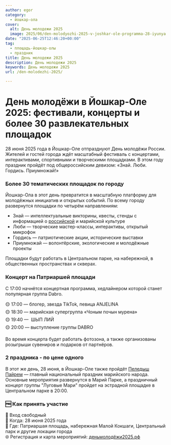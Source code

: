 ```yaml
---
author: egor
category:
  - йошкар-ола
cover:
  alt: День молодежи 2025
  image: 2025/06/den-molodyozhi-2025-v-joshkar-ole-programma-28-iyunya.jpg
date: "2025-06-25T12:46:20+00:00"
tag:
  - площадь-йошкар-олы
  - праздник
title: День молодежи 2025
description: День молодежи 2025
keywords: День молодежи 2025
url: /den-molodezhi-2025/

---
```

# День молодёжи в Йошкар-Оле 2025: фестивали, концерты и более 30 развлекательных площадок

28 июня 2025 года в Йошкар-Оле отпразднуют День молодёжи России. Жителей и гостей города ждёт масштабный фестиваль с концертами, интерактивами, спортивными и творческими площадками. В этом году праздник пройдёт под общероссийским девизом: «Знай. Люби. Гордись. Приумножай!»

### Более 30 тематических площадок по городу

Йошкар-Ола в этот день превратится в масштабную платформу для молодёжных инициатив и открытых событий. По всему городу развернутся площадки по четырём направлениям:

- Знай — интеллектуальные викторины, квесты, стенды с информацией о [российской](/potawatomi/) и марийской культуре
- Люби — творческие мастер-классы, интерактивы, открытый микрофон
- Гордись — патриотические акции, исторические выставки
- Приумножай — волонтёрские, экологические и молодёжные проекты

Площадки будут работать в Центральном парке, на набережной, в общественных пространствах и скверах.

### Концерт на Патриаршей площади

С 17:00 начнётся концертная программа, хедлайнером которой станет популярная группа Dabro.

🟡 17:00 — блогер, звезда TikTok, певица ANJELINA  
🟡 18:30 — марийская супергруппа «Чоным почын мурена»  
🟡 19:40 —  ШЫП ЛИЙ  
🟡 20:00 — выступление группы DABRO

Во время концерта будет работать фотозона, а также организованы розыгрыши сувениров и подарков от партнёров.

### 2 праздника - по цене одного

В этот же день, 28 июня, в Йошкар-Оле также пройдёт [Пеледыш Пайрем](/peledysh-pajrem/) — главный национальный праздник марийского народа. Основные мероприятия развернутся в Марий Парке, а праздничный концерт группы "Луговые Мари" пройдет на эстрадной площадке в Центральном парке в 20:00.

### 🆓 Как принять участие

📍 Вход свободный  
📅 Когда: 28 июня 2025 года  
📍 Где: Патриаршая площадь, набережная Малой Кокшаги, Центральный парк и другие локации города  
🌐 Регистрация и карта мероприятий: [деньмолодёжи2025.рф](http://деньмолодёжи2025.рф)
